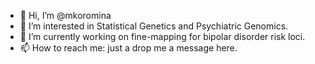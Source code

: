 - 👋 Hi, I’m @mkoromina
- 👀 I’m interested in Statistical Genetics and Psychiatric Genomics.
- 🌱 I’m currently working on fine-mapping for bipolar disorder risk loci.
- 📫 How to reach me: just a drop me a message here.

<!---
mkoromina/mkoromina is a ✨ special ✨ repository because its `README.md` (this file) appears on your GitHub profile.
You can click the Preview link to take a look at your changes.
--->
